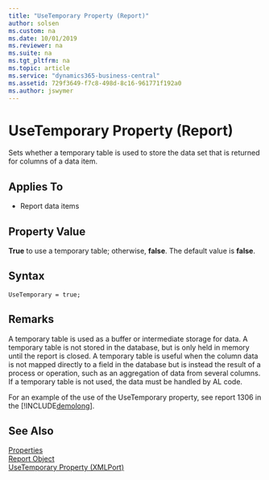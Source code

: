 ```yaml
---
title: "UseTemporary Property (Report)"
author: solsen
ms.custom: na
ms.date: 10/01/2019
ms.reviewer: na
ms.suite: na
ms.tgt_pltfrm: na
ms.topic: article
ms.service: "dynamics365-business-central"
ms.assetid: 729f3649-f7c8-498d-8c16-961771f192a0
ms.author: jswymer
---
```

 
# UseTemporary Property (Report)
Sets whether a temporary table is used to store the data set that is returned for columns of a data item.

## Applies To  

- Report data items

## Property Value  
**True** to use a temporary table; otherwise, **false**. The default value is **false**.  

## Syntax
```
UseTemporary = true;
```

## Remarks  
 A temporary table is used as a buffer or intermediate storage for data. A temporary table is not stored in the database, but is only held in memory until the report is closed. A temporary table is useful when the column data is not mapped directly to a field in the database but is instead the result of a process or operation, such as an aggregation of data from several columns. If a temporary table is not used, the data must be handled by AL code.  
  
For an example of the use of the UseTemporary property, see report 1306 in the [!INCLUDE[demolong](../includes/demolong_md.md)].  


## See Also  
[Properties](devenv-properties.md)   
[Report Object](../devenv-report-object.md)   
[UseTemporary Property (XMLPort)](devenv-usetemporary-xmlport-property.md)  

